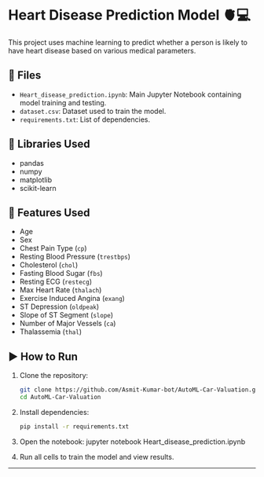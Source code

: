 # Heart Disease Prediction Model 🫀💻

This project uses machine learning to predict whether a person is likely to have heart disease based on various medical parameters.

## 📁 Files
- `Heart_disease_prediction.ipynb`: Main Jupyter Notebook containing model training and testing.
- `dataset.csv`: Dataset used to train the model.
- `requirements.txt`: List of dependencies.

## 🧠 Libraries Used
- pandas
- numpy
- matplotlib
- scikit-learn

## 🧪 Features Used
- Age
- Sex
- Chest Pain Type (`cp`)
- Resting Blood Pressure (`trestbps`)
- Cholesterol (`chol`)
- Fasting Blood Sugar (`fbs`)
- Resting ECG (`restecg`)
- Max Heart Rate (`thalach`)
- Exercise Induced Angina (`exang`)
- ST Depression (`oldpeak`)
- Slope of ST Segment (`slope`)
- Number of Major Vessels (`ca`)
- Thalassemia (`thal`)

## ▶️ How to Run

1. Clone the repository:
   ```bash
   git clone https://github.com/Asmit-Kumar-bot/AutoML-Car-Valuation.git
   cd AutoML-Car-Valuation

2. Install dependencies:
   ```bash
   pip install -r requirements.txt

3. Open the notebook:
   jupyter notebook Heart_disease_prediction.ipynb

4. Run all cells to train the model and view results.


---